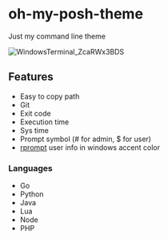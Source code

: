 # oh-my-posh-theme

Just my command line theme

![WindowsTerminal_ZcaRWx3BDS](https://github.com/user-attachments/assets/af9c149f-7918-40e5-8f65-0865a54b9f9c)

## Features

- Easy to copy path
- Git
- Exit code
- Execution time
- Sys time
- Prompt symbol (# for admin, $ for user)
- [rprompt](https://ohmyposh.dev/docs/configuration/block#type) user info in windows accent color

### Languages

- Go
- Python
- Java
- Lua
- Node
- PHP

